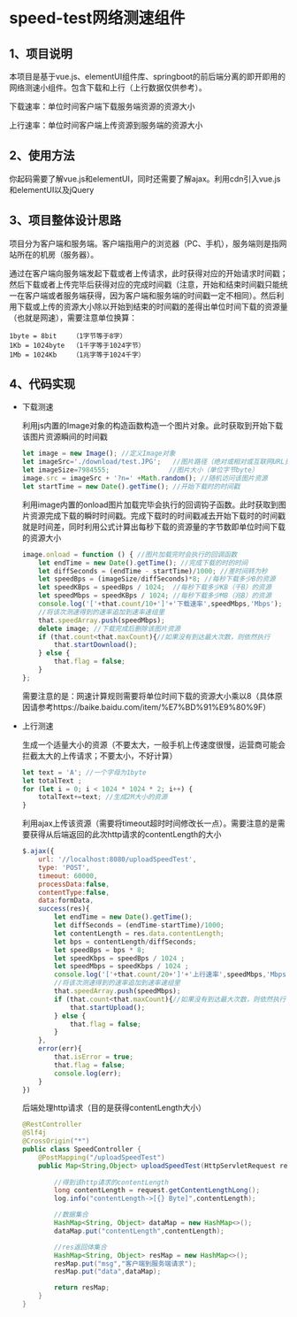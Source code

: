 # speed-test网络测速组件

## 1、项目说明

本项目是基于vue.js、elementUI组件库、springboot的前后端分离的即开即用的网络测速小组件。包含下载和上行（上行数据仅供参考）。

下载速率：单位时间客户端下载服务端资源的资源大小

上行速率：单位时间客户端上传资源到服务端的资源大小

## 2、使用方法

你起码需要了解vue.js和elementUI，同时还需要了解ajax。利用cdn引入vue.js和elementUI以及jQuery

## 3、项目整体设计思路

项目分为客户端和服务端。客户端指用户的浏览器（PC、手机），服务端则是指网站所在的机房（服务器）。

通过在客户端向服务端发起下载或者上传请求，此时获得对应的开始请求时间戳；然后下载或者上传完毕后获得对应的完成时间戳（注意，开始和结束时间戳只能统一在客户端或者服务端获得，因为客户端和服务端的时间戳一定不相同）。然后利用下载或上传的资源大小除以开始到结束的时间戳的差得出单位时间下载的资源量（也就是网速），需要注意单位换算：

```
1byte = 8bit 	（1字节等于8字）
1Kb = 1024byte 	（1千字等于1024字节）
1Mb = 1024Kb	（1兆字等于1024千字）
```

## 4、代码实现

- 下载测速

  利用js内置的Image对象的构造函数构造一个图片对象。此时获取到开始下载该图片资源瞬间的时间戳

  ```js
  let image = new Image(); //定义Image对象
  let imageSrc='./download/test.JPG';	//图片路径（绝对或相对或互联网URL资源）
  let imageSize=7984555;			   //图片大小（单位字节byte）
  image.src = imageSrc + '?n=' +Math.random(); //随机访问该图片资源
  let startTime = new Date().getTime(); //开始下载时的时间戳
  ```

  利用image内置的onload图片加载完毕会执行的回调钩子函数。此时获取到图片资源完成下载的瞬时时间戳。完成下载时的时间戳减去开始下载时的时间戳就是时间差，同时利用公式计算出每秒下载的资源量的字节数即单位时间下载的资源大小

  ```js
  image.onload = function () { //图片加载完时会执行的回调函数
      let endTime = new Date().getTime(); //完成下载的时的时间
      let diffSeconds = (endTime - startTime)/1000; //差时间转为秒
      let speedBps = (imageSize/diffSeconds)*8; //每秒下载多少B的资源
      let speedKBps = speedBps / 1024;  //每秒下载多少KB（千B）的资源
      let speedMbps = speedKBps / 1024; //每秒下载多少MB（兆B）的资源
      console.log('['+that.count/10+']'+'下载速率',speedMbps,'Mbps');
      //将该次测速得到的速率追加到速率速组里
      that.speedArray.push(speedMbps);
      delete image; //下载完成后删除该图片资源
      if (that.count<that.maxCount){//如果没有到达最大次数，则依然执行
          that.startDownload();
      } else {
          that.flag = false;
      }
  };
  ```

  需要注意的是：网速计算规则需要将单位时间下载的资源大小乘以8（具体原因请参考https://baike.baidu.com/item/%E7%BD%91%E9%80%9F）

- 上行测速

  生成一个适量大小的资源（不要太大，一般手机上传速度很慢，运营商可能会拦截太大的上传请求；不要太小，不好计算）
  
  ```js
  let text = 'A'; //一个字母为1byte
  let totalText ;
  for (let i = 0; i < 1024 * 1024 * 2; i++) {
      totalText+=text; //生成2M大小的资源
  }
  ```
  
  利用ajax上传该资源（需要将timeout超时时间修改长一点）。需要注意的是需要获得从后端返回的此次http请求的contentLength的大小
  
  ```js
  $.ajax({
      url: '//localhost:8080/uploadSpeedTest',
      type: 'POST',
      timeout: 60000,
      processData:false,
      contentType:false,
      data:formData,
      success(res){
          let endTime = new Date().getTime();
          let diffSeconds = (endTime-startTime)/1000;
          let contentLength = res.data.contentLength;
          let bps = contentLength/diffSeconds;
          let speedBps = bps * 8;
          let speedKbps = speedBps / 1024 ;
          let speedMbps = speedKbps / 1024 ;
          console.log('['+that.count/20+']'+'上行速率',speedMbps,'Mbps（仅供参考）');
          //将该次测速得到的速率追加到速率速组里
          that.speedArray.push(speedMbps);
          if (that.count<that.maxCount){//如果没有到达最大次数，则依然执行
              that.startUpload();
          } else {
              that.flag = false;
          }
      },
      error(err){
          that.isError = true;
          that.flag = false;
          console.log(err);
      }
  })
  ```
  
  后端处理http请求（目的是获得contentLength大小）
  
  ```java
  @RestController
  @Slf4j
  @CrossOrigin("*")
  public class SpeedController {
      @PostMapping("/uploadSpeedTest")
      public Map<String,Object> uploadSpeedTest(HttpServletRequest request){
          
          //得到该http请求的contentLength
          long contentLength = request.getContentLengthLong();
          log.info("contentLength->[{} Byte]",contentLength);
  
          //数据集合
          HashMap<String, Object> dataMap = new HashMap<>();
          dataMap.put("contentLength",contentLength);
  
          //res返回体集合
          HashMap<String, Object> resMap = new HashMap<>();
          resMap.put("msg","客户端到服务端请求");
          resMap.put("data",dataMap);
  
          return resMap;
      }
  }
  
  ```
  
  